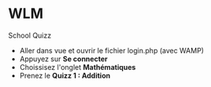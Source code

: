 # WLM
School Quizz

* Aller dans vue et ouvrir le fichier login.php    (avec WAMP)
* Appuyez sur **Se connecter**
* Choissisez l'onglet **Mathématiques**
* Prenez le **Quizz 1 : Addition**
